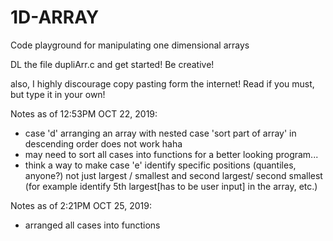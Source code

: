 # 1D-ARRAY
Code playground for manipulating one dimensional arrays

DL the file dupliArr.c and get started! Be creative! 

also, I highly discourage copy pasting form the internet! Read if you must, but type it in your own!

Notes as of 12:53PM OCT 22, 2019:
- case 'd' arranging an array with nested case 'sort part of array' in descending order does not work haha
- may need to sort all cases into functions for a better looking program...
- think a way to make case 'e' identify specific positions (quantiles, anyone?) not just largest / smallest and second largest/ second smallest (for example identify 5th largest[has to be user input] in the array, etc.)

Notes as of 2:21PM OCT 25, 2019:
- arranged all cases into functions
